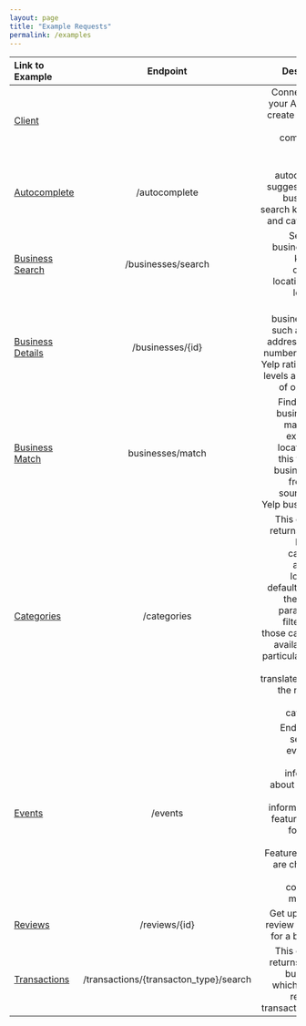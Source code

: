 ```yaml
---
layout: page
title: "Example Requests"
permalink: /examples
---
```


| Link to Example | Endpoint | Description |
| :---         |     :---:      |          ---: |
| [Client](https://stewseo.github.io/yelp-fusion-client/examples/clients)   |     | Connect using your API key or create and wire each compoenent together   |
| [Autocomplete](https://stewseo.github.io/yelp-fusion-client/examples/autocomplete)    | /autocomplete     | Provide autocomplete suggestions for businesses, search keywords and categories.      |
| [Business Search](https://stewseo.github.io/yelp-fusion-client/examples/business)    | /businesses/search    | Search for businesses by keyword, category, location, price level, etc.   |
| [Business Details](https://stewseo.github.io/yelp-fusion-client/examples/business-details)   |  /businesses/{id}   | Get rich business data, such as name, address, phone number, photos, Yelp rating, price levels and hours of operation.   |
| [Business Match](https://stewseo.github.io/yelp-fusion-client/examples/business-match)   | businesses/match    | Find the Yelp business that matches an exact input location. Use this to match business data from other sources with Yelp businesses.   |
| [Categories](https://stewseo.github.io/yelp-fusion-client/examples/categories)   |  /categories   | This endpoint returns all Yelp business categories across all locales by default. Include the "locale" parameter to filter to only those categories available for a particular locale, and translate/localize the names of those categories.   |
| [Events](https://stewseo.github.io/yelp-fusion-client/examples/events)  |  /events   | Endpoints to search for events, get detailed information about an event and get information the featured event for a given location. Featured events are chosen by Yelp's community managers.  |
| [Reviews](https://stewseo.github.io/yelp-fusion-client/examples/reviews)   | /reviews/{id}    | Get up to three review excerpts for a business.   |
| [Transactions](https://stewseo.github.io/yelp-fusion-client/examples/transactions)   | /transactions/{transacton_type}/search    | This endpoint returns a list of businesses which support requested transaction type.   |






